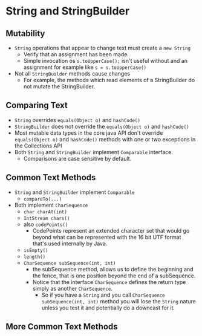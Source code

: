# String and StringBuilder

## Mutability

- `String` operations that appear to change text must create a `new String`
  - Verify that an assignment has been made.
  - Simple invocation os `s.toUpperCase();` isn't useful without and an assignment for example like `s = s.toUpperCase()`
- Not all `StringBuilder` methods cause changes
  - For example, the methods which read elements of a StringBuilder do not mutate the StringBuilder.

## Comparing Text

- `String` overrides `equals(Object o)` and `hashCode()`
- `StringBuilder` does not override the `equals(Object o)` and `hashCode()`
- Most mutable data types in the core java API don't override `equals(Object o)` and `hashCode()` methods with one or two exceptions in the Collections API
- Both `String` and `StringBuilder` implement `Comparable` interface.
  - Comparisons are case sensitive by default.

## Common Text Methods

- `String` and `StringBuilder` implement `Comparable`
  - `compareTo(...)`
- Both implement `CharSequence`
  - `char charAt(int)`
  - `IntStream chars()` 
  - also `codePoints()`
    - CodePoints represent an extended character set that would go beyond what can be represented with the 16 bit UTF format that's used internally by Java.
  - `isEmpty()`
  - `length()`
  - `CharSequence subSequence(int, int)`
    - the subSequence method, allows us to define the beginning and the fence, that is one position beyond the end of a subSequence.
    - Notice that the interface `CharSequence` defines the return type simply as another `CharSequence`.
      - So if you have a `String` and you call `CharSequence subSequence(int, int)` method you will lose the `String` nature unless you test it and potentially do a downcast for it.

## More Common Text Methods
